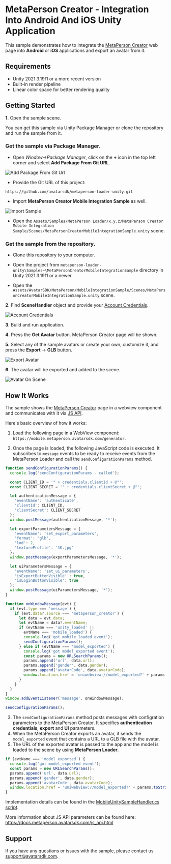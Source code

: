 # MetaPerson Creator - Integration Into Android And iOS Unity Application 
This sample demonstrates how to integrate the [MetaPerson Creator](https://mobile.metaperson.avatarsdk.com/generator) web page into **Android** or **iOS** applications and export an avatar from it.

## Requirements
 * Unity 2021.3.19f1 or a more recent version
 * Built-in render pipeline
 * Linear color space for better rendering quality

## Getting Started
**1\.** Open the sample scene. 

You can get this sample via Unity Package Manager or clone the repository and run the sample from it.

### Get the sample via Package Manager.

 * Open *Window->Package Manager*, click on the **+** icon in the top left corner and select **Add Package From Git URL**.
 
![Add Package From Git Url](./Images/add_package_from_git_url.jpg "Add Package From Git Url")

 * Provide the Git URL of this project:

`https://github.com/avatarsdk/metaperson-loader-unity.git`

 * Import **MetaPerson Creator Mobile Integration Sample** as well.

![Import Sample](./Images/import_mobile_integration_sample.jpg "Import Sample")

 * Open the `Assets/Samples/MetaPerson Loader/x.y.z/MetaPerson Creator Mobile Integration Sample/Scenes/MetaPersonCreatorMobileIntegrationSample.unity` scene.

### Get the sample from the repository.

 * Clone this repository to your computer.

 * Open the project from `metaperson-loader-unity\Samples~\MetaPersonCreatorMobileIntegrationSample` directory in Unity 2021.3.19f1 or a newer.

 * Open the `Assets/AvatarSDK/MetaPerson/MobileIntegrationSample/Scenes/MetaPersonCreatorMobileIntegrationSample.unity` scene.

**2\.** Find **SceneHandler** object and provide your [Account Credentials]((./Documentation~/AccountCredentials.md)).

![Account Credentials](./Images/account_credentials_mobile.jpg "Account Credentials")

**3\.** Build and run application.

**4\.** Press the **Get Avatar** button. MetaPerson Creator page will be shown.

**5\.** Select any of the sample avatars or create your own, customize it, and press the **Export** -> **GLB** button.

![Export Avatar](./Images/mobile_export_avatar.jpg "Export Avatar")

**6\.** The avatar will be exported and added to the scene.

![Avatar On Scene](./Images/mobile_avatar_on_scene.jpg "Avatar On Scene")

## How It Works
The sample shows the [MetaPerson Creator](https://mobile.metaperson.avatarsdk.com/generator) page in a webview component and communicates with it via [JS API](https://docs.metaperson.avatarsdk.com/js_api.html).

Here's basic overview of how it works:

1. Load the following page in a WebView component: `https://mobile.metaperson.avatarsdk.com/generator`.

2. Once the page is loaded, the following JavaScript code is executed. It subscribes to `message` events to be ready to receive events from the MetaPerson Loader and call the `sendConfigurationParams` method.

```js
function sendConfigurationParams() {
  console.log('sendConfigurationParams - called');

  const CLIENT_ID = '" + credentials.clientId + @"';
  const CLIENT_SECRET = '" + credentials.clientSecret + @"';

  let authenticationMessage = {
    'eventName': 'authenticate',
    'clientId': CLIENT_ID,
    'clientSecret': CLIENT_SECRET
  };
  window.postMessage(authenticationMessage, '*');

  let exportParametersMessage = {
    'eventName': 'set_export_parameters',
    'format': 'glb',
    'lod': 2,
    'textureProfile': '1K.jpg'
  };
  window.postMessage(exportParametersMessage, '*');

  let uiParametersMessage = {
    'eventName': 'set_ui_parameters',
    'isExportButtonVisible' : true,
    'isLoginButtonVisible': true
  };
  window.postMessage(uiParametersMessage, '*');
}

function onWindowMessage(evt) {
  if (evt.type === 'message') {
    if (evt.data?.source === 'metaperson_creator') {
      let data = evt.data;
      let evtName = data?.eventName;
      if (evtName === 'unity_loaded' ||
        evtName === 'mobile_loaded') {
        console.log('got mobile_loaded event');
        sendConfigurationParams();
      } else if (evtName === 'model_exported') {
        console.log('got model_exported event');
        const params = new URLSearchParams();
        params.append('url', data.url);
        params.append('gender', data.gender);
        params.append('avatarCode', data.avatarCode);
        window.location.href = 'uniwebview://model_exported?' + params.toString();
      }
    }
  }
}
window.addEventListener('message', onWindowMessage);

sendConfigurationParams();
```
3. The `sendConfigurationParams` method posts messages with configration parameters to the MetaPerson Creator. It specifies **authentication credentials**, **export** and **UI** parameters.
4. When the MetaPerson Creator exports an avatar, it sends the `model_exported` event that contains a URL to a GLB file with the avatar.
5. The URL of the exported avatar is passed to the app and the model is loaded to the scene by using **MetaPerson Loader**.
```js
if (evtName === 'model_exported') {
  console.log('got model_exported event');
  const params = new URLSearchParams();
  params.append('url', data.url);
  params.append('gender', data.gender);
  params.append('avatarCode', data.avatarCode);
  window.location.href = 'uniwebview://model_exported?' + params.toString();
}
```
Implementation details can be found in the [MobileUnitySampleHandler.cs script](./../Samples~/MetaPersonCreatorMobileIntegrationSample/Assets/AvatarSDK/MetaPerson/MobileIntegrationSample/Scripts/MobileUnitySampleHandler.cs).

More information about JS API parameters can be found here: https://docs.metaperson.avatarsdk.com/js_api.html

## Support
If you have any questions or issues with the sample, please contact us <support@avatarsdk.com>.
